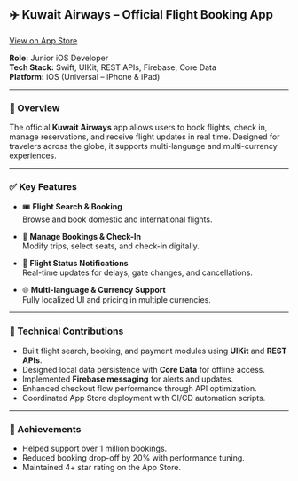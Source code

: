 ## ✈️ Kuwait Airways – Official Flight Booking App  
[View on App Store](https://apps.apple.com/us/app/kuwait-airways/id1006385313)

**Role:** Junior iOS Developer  
**Tech Stack:** Swift, UIKit, REST APIs, Firebase, Core Data  
**Platform:** iOS (Universal – iPhone & iPad)

---

### 🔹 Overview
The official **Kuwait Airways** app allows users to book flights, check in, manage reservations, and receive flight updates in real time. Designed for travelers across the globe, it supports multi-language and multi-currency experiences.

---

### ✅ Key Features
- 🎟️ **Flight Search & Booking**  
  Browse and book domestic and international flights.

- 🧳 **Manage Bookings & Check-In**  
  Modify trips, select seats, and check-in digitally.

- 🔔 **Flight Status Notifications**  
  Real-time updates for delays, gate changes, and cancellations.

- 🌐 **Multi-language & Currency Support**  
  Fully localized UI and pricing in multiple currencies.

---

### 🔧 Technical Contributions
- Built flight search, booking, and payment modules using **UIKit** and **REST APIs**.
- Designed local data persistence with **Core Data** for offline access.
- Implemented **Firebase messaging** for alerts and updates.
- Enhanced checkout flow performance through API optimization.
- Coordinated App Store deployment with CI/CD automation scripts.

---

### 🎯 Achievements
- Helped support over 1 million bookings.
- Reduced booking drop-off by 20% with performance tuning.
- Maintained 4+ star rating on the App Store.
